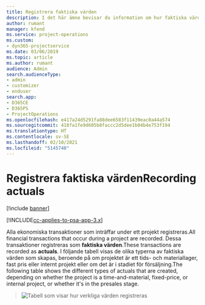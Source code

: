 ```yaml
---
title: Registrera faktiska värden
description: I det här ämne bevisar du information om hur faktiska värden registreras.
author: rumant
manager: kfend
ms.service: project-operations
ms.custom:
- dyn365-projectservice
ms.date: 03/06/2019
ms.topic: article
ms.author: rumant
audience: Admin
search.audienceType:
- admin
- customizer
- enduser
search.app:
- D365CE
- D365PS
- ProjectOperations
ms.openlocfilehash: e417a24d5291fa88dee6583f11439eac0a44a574
ms.sourcegitcommit: 418fa1fe9d605b8faccc2d5dee1b04b4e753f194
ms.translationtype: HT
ms.contentlocale: sv-SE
ms.lasthandoff: 02/10/2021
ms.locfileid: "5145740"
---
```

# <a name="recording-actuals"></a><span data-ttu-id="8d118-103">Registrera faktiska värden</span><span class="sxs-lookup"><span data-stu-id="8d118-103">Recording actuals</span></span> 

[!include [banner](../includes/psa-now-project-operations.md)]

[!INCLUDE[cc-applies-to-psa-app-3.x](../includes/cc-applies-to-psa-app-3x.md)]

<span data-ttu-id="8d118-104">Alla ekonomiska transaktioner som inträffar under ett projekt registreras.</span><span class="sxs-lookup"><span data-stu-id="8d118-104">All financial transactions that occur during a project are recorded.</span></span> <span data-ttu-id="8d118-105">Dessa transaktioner registreras som **faktiska värden**.</span><span class="sxs-lookup"><span data-stu-id="8d118-105">These transactions are recorded as **actuals**.</span></span> <span data-ttu-id="8d118-106">I följande tabell visas de olika typerna av faktiska värden som skapas, beroende på om projektet är ett tids- och materiallager, fast pris eller internt projekt eller om det är i stadiet för försäljning.</span><span class="sxs-lookup"><span data-stu-id="8d118-106">The following table shows the different types of actuals that are created, depending on whether the project is a time-and-material, fixed-price, or internal project, or whether it's in the presales stage.</span></span>

> ![Tabell som visar hur verkliga värden registreras](media/advanced-table2.png)
